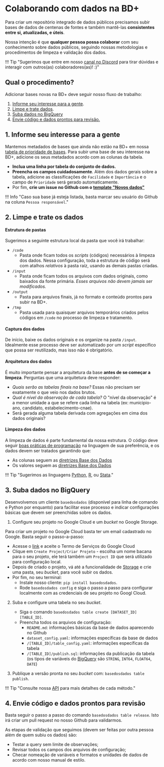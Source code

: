 # Colaborando com dados na BD+

Para criar um repositório integrado de dados públicos precisamos subir
bases de dados de centenas de fontes e também mantê-las **consistentes
entre si, atualizadas, e úteis**.

Nossa intenção é que **qualquer pessoa possa colaborar** com seu
conhecimento sobre dados públicos, seguindo nossas metodologias e
procedimentos de limpeza e validação dos dados.

!!! Tip "Sugerimos que entre em nosso [canal no Discord](https://discord.gg/T2nbPNty) para tirar dúvidas e interagir com outros(as) colaboradores(as)! :)"

## Qual o procedimento?

Adicionar bases novas na BD+ deve seguir nosso fluxo de trabalho:

1. [Informe seu interesse para a gente](#1-informe-seu-interesse-para-a-gente).
2. [Limpe e trate dados](#2-limpe-e-trate-os-dados).
3. [Suba dados no BigQuery](#3-suba-dados-no-bigquery)
4. [Envie código e dados prontos para revisão.](#4-envie-codigo-e-dados-prontos-para-revisao) 

## 1. Informe seu interesse para a gente

Mantemos metadados de bases que ainda não estão na BD+ em nossa
[tabela de prioridade de bases](https://docs.google.com/spreadsheets/d/1jnmmG4V6Ugh_-lhVSMIVu_EaL05y1dX9Y0YW8G8e_Wo/edit?usp=sharing).
Para subir uma base de seu interesse na BD+, adicione os seus metadados
acordo com as colunas da tabela.

- **Inclua uma linha por tabela do conjunto de dados.**
- **Preencha os campos cuidadosamente**. Além dos dados gerais sobre a
  tabela, adicione as classificações de `Facilidade` e `Importância` e o
  campo de `Prioridade` será gerado automaticamente.
- Por fim, **crie um issue no Github com o [template "Novos dados"](https://github.com/basedosdados/mais/issues/new?assignees=&labels=data&template=br_novos_dados.md&title=Base%3A+%3Cadd+nome%2C+ex%3A+Censo+Escolar+INEP%3E)**

!!! Info "Caso sua base já esteja listada, basta marcar seu usuário do Github na coluna `Pessoa responsável`."

## 2. Limpe e trate os dados

#### Estrutura de pastas

Sugerimos a seguinte estrutura local da pasta que você irá trabalhar:

- `/code`
    - Pasta onde ficam todos os _scripts_ (códigos) necessários à
      limpeza dos dados. Nessa configuração, toda a estrutura de código
      será com atalhos _relativos_ à pasta raíz, usando as demais pastas criadas.
- `/input`
    - Pasta onde ficam todos os arquivos com dados originais, como
      baixados da fonte primária. *Esses arquivos não devem jamais ser modificados.*
- `/output`
    - Pasta para arquivos finais, já no formato e conteúdo prontos para subir na BD+.
- `/tmp`
    - Pasta usada para quaisquer arquivos temporários criados pelos códigos em `/code` no processo de limpeza e tratamento.

#### Captura dos dados

De início, baixe os dados originais e os organize na pasta `/input`. Idealmente esse processo deve ser automatizado por um _script_ específico que possa ser reutilizado, mas isso não é obrigatório.

#### Arquitetura dos dados

É muito importante pensar a arquitetura da base **antes de se começar a
limpeza**. Perguntas que uma arquitetura deve responder:

- *Quais serão as tabelas finais na base?* Essas não precisam ser exatamente o que veio nos dados brutos.
- *Qual é nível da observação de cada tabela?* O "nível da observação" é
  a menor unidade a que se refere cada linha na tabela (ex: municipio-ano, candidato,
  estabelecimento-cnae).
- Será gerada alguma tabela derivada com agregações em cima dos dados originais?

#### Limpeza dos dados

A limpeza de dados é parte fundamental da nossa estrutura. O código deve seguir [boas práticas de
programação](https://en.wikipedia.org/wiki/Best_coding_practices) na
linguagem de sua preferência, e os dados devem ser tratados garantindo
que:

- As colunas seguem as [diretrizes Base dos Dados](/style_namind_columns)
- Os valores seguem as [diretrizes Base dos Dados](/style_data)

!!! Tip "Sugerimos as linguagens [Python](https://www.python.org/), [R](https://www.r-project.org/), ou [Stata](https://www.stata.com/)."


## 3. Suba dados no BigQuery

Desenvolvemos um cliente `basedosdados` (disponível para linha de
comando e Python por enquanto) para facilitar esse processo e indicar
configurações básicas que devem ser preenchidas sobre os dados.

1. Configure seu projeto no Google Cloud e um _bucket_ no Google
   Storage.

Para criar um projeto no Google Cloud basta ter um email cadastrado no
Google. Basta seguir o passo-a-passo:

- Acesse o [link](https://console.cloud.google.com/projectselector2/home/dashboard) e aceite o Termo de Serviços do Google Cloud
- Clique em `Create Project/Criar Projeto` - escolha um nome bacana para
  o seu projeto, ele terá também um `Project ID` que será utilizado
  para configuração local.
- Depois de criado o projeto, vá até a funcionalidade de
  [Storage](https://console.cloud.google.com/storage) e crie uma
  pasta, seu _bucket_, para você subir os dados.
- Por fim, no seu terminal:
    - Instale nosso cliente: `pip install basedosdados`.
    - Rode `basedosdados config` e siga o passo a passo para configurar localmente com as credenciais de seu projeto no Googl Cloud.

2. Suba e configure uma tabela no seu _bucket_.
    - Siga o comando `basedosdados table create [DATASET_ID] [TABLE_ID]`.
    - Preencha todos os arquivos de configuração:
        - `README.md`: informações básicas da base de dados aparecendo no Github
        - `dataset_config.yaml`: informações específicas da base de dados
        - `/[TABLE_ID]/table_config.yaml`: informações específicas da tabela
        - `/[TABLE_ID]/publish.sql`: informações da publicação da tabela (os tipos de variáveis do [BigQuery](https://cloud.google.com/bigquery/docs/reference/standard-sql/data-types) são `STRING`, `INT64`, `FLOAT64`, `DATE`)

3. Publique a versão pronta no seu _bucket_ com: `basedosdados table publish`.

!!! Tip "Consulte nossa [API](/cli_reference_api) para mais detalhes de cada método."

## 4. Envie código e dados prontos para revisão

Basta seguir o passo a passo do comando `basedosdados table release`. Isto irá criar um pull request no nosso Github para validarmos.

As etapas de validação que seguimos (devem ser feitas por outra pessoa além de quem subiu os dados) são:

- Testar a query sem limite de observações;
- Revisar todos os campos dos arquivos de configuração;
- Checar nomeação de variáveis e formatos e unidades de dados de acordo com nosso manual de estilo.
